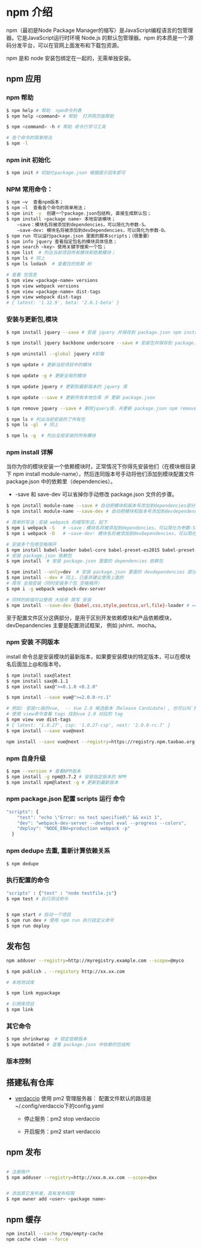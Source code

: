 # npm 介绍

npm（最初是Node Package Manager的缩写）是JavaScript编程语言的包管理器。它是JavaScript运行时环境 Node.js 的默认包管理器。npm 的本质是一个源码分发平台，可以在官网上面发布和下载包资源。

npm 是和 node 安装包绑定在一起的，无需单独安装。

## npm 应用

### npm 帮助

```sh
$ npm help # 帮助  npm命令列表
$ npm help <command> # 帮助  打开网页版帮助

$ npm <command> -h # 帮助 命令行学习工具

# 各个命令的简单用法
$ npm -l
```

### npm init 初始化

```bash
$ npm init # 初始化package.json 根据提示回车即可
```

### NPM 常用命令：

```sh
$ npm –v  查看npm版本；
$ npm –l  查看各个命令的简单用法；
$ npm init -y  创建一个package.json包结构, 直接生成默认包；
$ npm install <package name> 本地安装模块；
	–save：模块名将被添加到dependencies，可以简化为参数-S。
	–save-dev: 模块名将被添加到devDependencies，可以简化为参数-D。
$ npm run 可以运行package.json 里面的脚本scripts；（很重要）
$ npm info jquery 查看指定包名的模块具体信息；
$ npm search <key> 使用关键字搜索一个包；
$ npm list  # 列出当前项目所有模块和依赖模块；
$ npm ls # 同上
$ npm ls lodash  # 查看包的依赖 树

# 查看 包信息
$ npm view «package-name» versions
$ npm view webpack versions
$ npm view «package-name» dist-tags
$ npm view webpack dist-tags
# { latest: '1.12.9', beta: '2.0.1-beta' }
```

### 安装与更新包,模块

```sh
$ npm install jquery --save # 安装 jquery 并保存到 package.json npm install == npm i

$ npm install jquery backbone underscore --save # 安装包并保存到 package.json npm install == npm i

$ npm uninstall --global jquery #卸载

$ npm update # 更新当前项目中的模块

$ npm update -g # 更新全局的模块

$ npm update jquery # 更新到最新版本的 jquery 库

$ npm update --save # 更新所有本地仓库 并 更新 package.json

$ npm remove jquery --save # 删除jquery库，并更新 package.json npm remove == npm r

$ npm ls # 列出当前安装的了所有包
$ npm ls -gl  # 同上

$ npm ls -g  # 列出全局安装的所有模块
```

### npm install 详解

当你为你的模块安装一个依赖模块时，正常情况下你得先安装他们（在模块根目录下 npm install module-name），然后连同版本号手动将他们添加到模块配置文件 package.json 中的依赖里（dependencies）。

* -save 和 save-dev 可以省掉你手动修改 package.json 文件的步骤。

```bash
$ npm install module-name --save # 自动把模块和版本号添加到dependencies部分
$ npm install module-name --save-dev # 自动把模块和版本号添加到devdependencies部分

# 简单的写法：安装 webpack 的缩写形式，如下
$ npm i webpack -S   # –save：模块名将被添加到dependencies，可以简化为参数-S。
$ npm i webpack -D   # –save-dev: 模块名将被添加到devDependencies，可以简化为参数-D。

# 安装多个包用空格隔开
$ npm install babel-loader babel-core babel-preset-es2015 babel-preset-react --save-dev
# 安装 package.json 依赖包
$ npm install  # 安装 package.json 里面的 dependencies 依赖包

$ npm install --only=dev  # 安装 package.json 里面的 devdependencies 部分的依赖包
$ npm install --dev # 同上，已废弃建议使用上面的
# 简写 全局安装（同时安装多个包 空格隔开）
$ npm i -g webpack webpack-dev-server

# 同样的前缀可以使用 大括号 简写 安装
$ npm install --save-dev {babel,css,style,postcss,url,file}-loader # ==> babel-loader css-loader ...
```

至于配置文件区分这俩部分，是用于区别开发依赖模块和产品依赖模块，devDepandencies 主要是配置测试框架， 例如 jshint、mocha。

### npm 安装 不同版本

install 命令总是安装模块的最新版本，如果要安装模块的特定版本，可以在模块名后面加上@和版本号。

```sh
$ npm install sax@latest
$ npm install sax@0.1.1
$ npm install sax@">=0.1.0 <0.2.0"

$ npm install --save vue@">=2.0.0-rc.1"

# 例如: 安装rc版的vue,  -- Vue 2.0 候选版本（Release Candidate）, 也可以叫`预览版`
# 使用 view命令查看 tags 找到vue 2.0 对应的 tag
$ npm view vue dist-tags
# { latest: '1.0.27', csp: '1.0.27-csp', next: '2.0.0-rc.7' }
$ npm install --save vue@next

npm install --save vue@next --registry=https://registry.npm.taobao.org
```

### npm 自身升级

```sh
$ npm --version # 查看NPM版本
$ npm install -g npm@3.7.2 # 安装指定版本的 NPM
$ npm install npm@latest -g # 更新到最新版本
```

### npm package.json 配置 scripts 运行 命令

```javascript
"scripts": {
    "test": "echo \"Error: no test specified\" && exit 1",
    "dev": "webpack-dev-server --devtool eval --progress --colors",
    "deploy": "NODE_ENV=production webpack -p"
  }
```

### npm dedupe 去重, 重新计算依赖关系

```bash
$ npm dedupe
```

### 执行配置的命令

```bash
"scripts" : {"test" : "node testfile.js"}
$ npm test # 执行测试命令


$ npm start # 启动一个项目
$ npm run dev # 使用 npm run 执行自定义命令
$ npm run deploy
```

## 发布包

```sh
npm adduser --registry=http://myregistry.example.com --scope=@myco

$ npm publish . --registory http://xx.xx.com

# 本地测试库

$ npm link mypackage

# 引用库项目
$ npm link
```

### 其它命令

```sh
$ npm shrinkwrap  # 锁定依赖版本
$ npm outdated # 查看 package.json 中依赖的包结构
```

### 版本控制

## 搭建私有仓库

* [verdaccio](https://github.com/verdaccio/verdaccio/)
使用 pm2 管理服务器：
   配置文件默认的路径是 ~/.config/verdaccio下的config.yaml

    * 停止服务：pm2 stop verdaccio

    * 开启服务：pm2 start verdaccio

## npm 发布
```sh

# 注册用户
$ npm adduser --registry=http://xxx.m.xx.com --scope=@xx


# 添加其它发布者，具有发布权限
$ npm owner add <user> <package name> 

```

## npm 缓存

```sh
npm install --cache /tmp/empty-cache
npm cache clean --force
```

